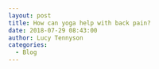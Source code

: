 ```yaml
---
layout: post
title: How can yoga help with back pain?
date: 2018-07-29 08:43:00
author: Lucy Tennyson
categories:
  - Blog
---
```

